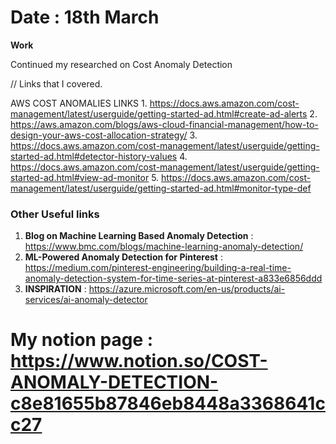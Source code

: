 # Date : 18th March 

**Work**

Continued my researched on Cost Anomaly Detection 

// Links that I covered.

AWS COST ANOMALIES LINKS
    1. https://docs.aws.amazon.com/cost-management/latest/userguide/getting-started-ad.html#create-ad-alerts
    2. https://aws.amazon.com/blogs/aws-cloud-financial-management/how-to-design-your-aws-cost-allocation-strategy/
    3. https://docs.aws.amazon.com/cost-management/latest/userguide/getting-started-ad.html#detector-history-values
    4. https://docs.aws.amazon.com/cost-management/latest/userguide/getting-started-ad.html#view-ad-monitor
    5. https://docs.aws.amazon.com/cost-management/latest/userguide/getting-started-ad.html#monitor-type-def


### Other Useful links 

1. **Blog on Machine Learning Based Anomaly Detection** : https://www.bmc.com/blogs/machine-learning-anomaly-detection/
2. **ML-Powered Anomaly Detection for Pinterest** : https://medium.com/pinterest-engineering/building-a-real-time-anomaly-detection-system-for-time-series-at-pinterest-a833e6856ddd
3. **INSPIRATION** :  https://azure.microsoft.com/en-us/products/ai-services/ai-anomaly-detector


# My notion page : https://www.notion.so/COST-ANOMALY-DETECTION-c8e81655b87846eb8448a3368641cc27